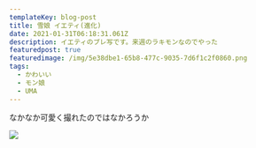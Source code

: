 ```yaml
---
templateKey: blog-post
title: 雪娘 イエティ(進化)
date: 2021-01-31T06:18:31.061Z
description: イエティのブレ写です。来週のラキモンなのでやった
featuredpost: true
featuredimage: /img/5e38dbe1-65b8-477c-9035-7d6f1c2f0860.png
tags:
  - かわいい
  - モン娘
  - UMA
---
```

なかなか可愛く撮れたのではなかろうか

![](/img/5e38dbe1-65b8-477c-9035-7d6f1c2f0860.png)